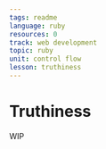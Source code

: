 ```yaml
---
tags: readme
language: ruby
resources: 0
track: web development
topic: ruby
unit: control flow
lesson: truthiness
---
```


# Truthiness

WIP
